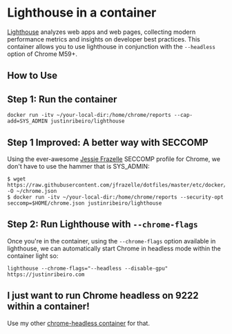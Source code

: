 # Lighthouse in a container

[Lighthouse](https://github.com/justinribeiro/dockerfiles/tree/master/lighthouse) analyzes web apps and web pages, collecting modern performance metrics and insights on developer best practices. This container allows you to use lighthouse in conjunction with the `--headless` option of Chrome M59+.

## How to Use

## Step 1: Run the container

```
docker run -itv ~/your-local-dir:/home/chrome/reports --cap-add=SYS_ADMIN justinribeiro/lighthouse
```

## Step 1 Improved: A better way with SECCOMP

Using the ever-awesome [Jessie Frazelle](https://twitter.com/jessfraz) SECCOMP profile for Chrome, we don't have to use the hammer that is SYS_ADMIN:

```
$ wget https://raw.githubusercontent.com/jfrazelle/dotfiles/master/etc/docker/seccomp/chrome.json -O ~/chrome.json
$ docker run -itv ~/your-local-dir:/home/chrome/reports --security-opt seccomp=$HOME/chrome.json justinribeiro/lighthouse
```

## Step 2: Run Lighthouse with `--chrome-flags`

Once you're in the container, using the `--chrome-flags` option available in lighthouse, we can automatically start Chrome in headless mode within the container light so:

```
lighthouse --chrome-flags="--headless --disable-gpu" https://justinribeiro.com
```

## I just want to run Chrome headless on 9222 within a container!

Use my other [chrome-headless container](https://hub.docker.com/r/justinribeiro/chrome-headless/) for that.